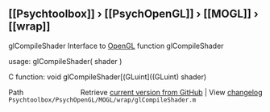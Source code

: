 ## [[Psychtoolbox]] &#8250; [[PsychOpenGL]] &#8250; [[MOGL]] &#8250; [[wrap]]

glCompileShader  Interface to [OpenGL](OpenGL) function glCompileShader  
  
usage:  glCompileShader( shader )  
  
C function:  void glCompileShader[(GLuint]((GLuint) shader)  




<div class="code_header" style="text-align:right;">
  <span style="float:left;">Path&nbsp;&nbsp;</span> <span class="counter">Retrieve <a href=
  "https://raw.github.com/Psychtoolbox-3/Psychtoolbox-3/beta/Psychtoolbox/PsychOpenGL/MOGL/wrap/glCompileShader.m">current version from GitHub</a> | View <a href=
  "https://github.com/Psychtoolbox-3/Psychtoolbox-3/commits/beta/Psychtoolbox/PsychOpenGL/MOGL/wrap/glCompileShader.m">changelog</a></span>
</div>
<div class="code">
  <code>Psychtoolbox/PsychOpenGL/MOGL/wrap/glCompileShader.m</code>
</div>

